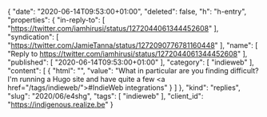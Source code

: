{
  "date": "2020-06-14T09:53:00+01:00",
  "deleted": false,
  "h": "h-entry",
  "properties": {
    "in-reply-to": [
      "https://twitter.com/iamhirusi/status/1272044061344452608"
    ],
    "syndication": [
      "https://twitter.com/JamieTanna/status/1272090776781160448"
    ],
    "name": [
      "Reply to https://twitter.com/iamhirusi/status/1272044061344452608"
    ],
    "published": [
      "2020-06-14T09:53:00+01:00"
    ],
    "category": [
      "indieweb"
    ],
    "content": [
      {
        "html": "",
        "value": "What in particular are you finding difficult? I'm running a Hugo site and have quite a few <a href=\"/tags/indieweb/\">#IndieWeb</a> integrations"
      }
    ]
  },
  "kind": "replies",
  "slug": "2020/06/e4shg",
  "tags": [
    "indieweb"
  ],
  "client_id": "https://indigenous.realize.be"
}
